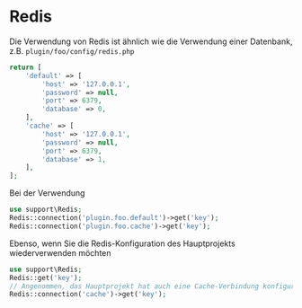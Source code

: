 # Redis
Die Verwendung von Redis ist ähnlich wie die Verwendung einer Datenbank, z.B. `plugin/foo/config/redis.php`
```php
return [
    'default' => [
        'host' => '127.0.0.1',
        'password' => null,
        'port' => 6379,
        'database' => 0,
    ],
    'cache' => [
        'host' => '127.0.0.1',
        'password' => null,
        'port' => 6379,
        'database' => 1,
    ],
];
```
Bei der Verwendung
```php
use support\Redis;
Redis::connection('plugin.foo.default')->get('key');
Redis::connection('plugin.foo.cache')->get('key');
```

Ebenso, wenn Sie die Redis-Konfiguration des Hauptprojekts wiederverwenden möchten
```php
use support\Redis;
Redis::get('key');
// Angenommen, das Hauptprojekt hat auch eine Cache-Verbindung konfiguriert
Redis::connection('cache')->get('key');
```
